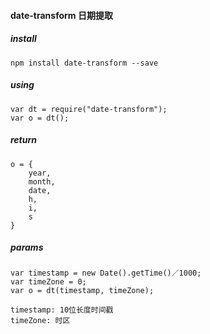 #### date-transform 日期提取

##### install

	npm install date-transform --save


##### using

	var dt = require("date-transform");
	var o = dt();

##### return 

	o = {
		year,
        month,
        date,
        h,
        i,
        s
	}


##### params
	
	var timestamp = new Date().getTime()／1000;
	var timeZone = 0;
	var o = dt(timestamp, timeZone);

	timestamp: 10位长度时间戳
	timeZone: 时区

